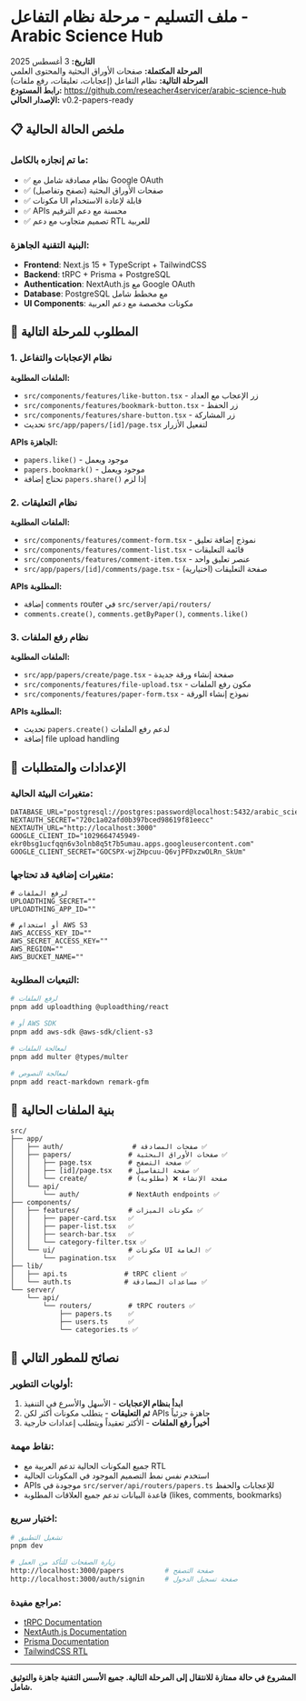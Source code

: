 # ملف التسليم - مرحلة نظام التفاعل - Arabic Science Hub
**التاريخ:** 3 أغسطس 2025  
**المرحلة المكتملة:** صفحات الأوراق البحثية والمحتوى العلمي  
**المرحلة التالية:** نظام التفاعل (إعجابات، تعليقات، رفع ملفات)  
**رابط المستودع:** https://github.com/reseacher4servicer/arabic-science-hub  
**الإصدار الحالي:** v0.2-papers-ready

## 📋 ملخص الحالة الحالية

### ما تم إنجازه بالكامل:
- ✅ نظام مصادقة شامل مع Google OAuth
- ✅ صفحات الأوراق البحثية (تصفح وتفاصيل)
- ✅ مكونات UI قابلة لإعادة الاستخدام
- ✅ APIs محسنة مع دعم الترقيم
- ✅ تصميم متجاوب مع دعم RTL للعربية

### البنية التقنية الجاهزة:
- **Frontend**: Next.js 15 + TypeScript + TailwindCSS
- **Backend**: tRPC + Prisma + PostgreSQL
- **Authentication**: NextAuth.js مع Google OAuth
- **Database**: PostgreSQL مع مخطط شامل
- **UI Components**: مكونات مخصصة مع دعم العربية

## 🎯 المطلوب للمرحلة التالية

### 1. نظام الإعجابات والتفاعل
**الملفات المطلوبة:**
- `src/components/features/like-button.tsx` - زر الإعجاب مع العداد
- `src/components/features/bookmark-button.tsx` - زر الحفظ
- `src/components/features/share-button.tsx` - زر المشاركة
- تحديث `src/app/papers/[id]/page.tsx` لتفعيل الأزرار

**APIs الجاهزة:**
- `papers.like()` - موجود ويعمل
- `papers.bookmark()` - موجود ويعمل
- تحتاج إضافة `papers.share()` إذا لزم

### 2. نظام التعليقات
**الملفات المطلوبة:**
- `src/components/features/comment-form.tsx` - نموذج إضافة تعليق
- `src/components/features/comment-list.tsx` - قائمة التعليقات
- `src/components/features/comment-item.tsx` - عنصر تعليق واحد
- `src/app/papers/[id]/comments/page.tsx` - صفحة التعليقات (اختيارية)

**APIs المطلوبة:**
- إضافة `comments` router في `src/server/api/routers/`
- `comments.create()`, `comments.getByPaper()`, `comments.like()`

### 3. نظام رفع الملفات
**الملفات المطلوبة:**
- `src/app/papers/create/page.tsx` - صفحة إنشاء ورقة جديدة
- `src/components/features/file-upload.tsx` - مكون رفع الملفات
- `src/components/features/paper-form.tsx` - نموذج إنشاء الورقة

**APIs المطلوبة:**
- تحديث `papers.create()` لدعم رفع الملفات
- إضافة file upload handling

## 🔧 الإعدادات والمتطلبات

### متغيرات البيئة الحالية:
```env
DATABASE_URL="postgresql://postgres:password@localhost:5432/arabic_science_hub"
NEXTAUTH_SECRET="720c1a02afd0b397bced98619f81eecc"
NEXTAUTH_URL="http://localhost:3000"
GOOGLE_CLIENT_ID="1029664745949-ekr0bsg1ucfqqn6v3olnb8q5t7b5umau.apps.googleusercontent.com"
GOOGLE_CLIENT_SECRET="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"
```

### متغيرات إضافية قد تحتاجها:
```env
# لرفع الملفات
UPLOADTHING_SECRET=""
UPLOADTHING_APP_ID=""

# أو استخدام AWS S3
AWS_ACCESS_KEY_ID=""
AWS_SECRET_ACCESS_KEY=""
AWS_REGION=""
AWS_BUCKET_NAME=""
```

### التبعيات المطلوبة:
```bash
# لرفع الملفات
pnpm add uploadthing @uploadthing/react

# أو AWS SDK
pnpm add aws-sdk @aws-sdk/client-s3

# لمعالجة الملفات
pnpm add multer @types/multer

# لمعالجة النصوص
pnpm add react-markdown remark-gfm
```

## 📁 بنية الملفات الحالية

```
src/
├── app/
│   ├── auth/                 # صفحات المصادقة ✅
│   ├── papers/              # صفحات الأوراق البحثية ✅
│   │   ├── page.tsx         # صفحة التصفح ✅
│   │   ├── [id]/page.tsx    # صفحة التفاصيل ✅
│   │   └── create/          # صفحة الإنشاء ❌ (مطلوبة)
│   └── api/
│       └── auth/            # NextAuth endpoints ✅
├── components/
│   ├── features/            # مكونات الميزات ✅
│   │   ├── paper-card.tsx   ✅
│   │   ├── paper-list.tsx   ✅
│   │   ├── search-bar.tsx   ✅
│   │   └── category-filter.tsx ✅
│   └── ui/                  # مكونات UI العامة ✅
│       └── pagination.tsx   ✅
├── lib/
│   ├── api.ts              # tRPC client ✅
│   └── auth.ts             # مساعدات المصادقة ✅
└── server/
    └── api/
        └── routers/         # tRPC routers ✅
            ├── papers.ts    ✅
            ├── users.ts     ✅
            └── categories.ts ✅
```

## 🧠 نصائح للمطور التالي

### أولويات التطوير:
1. **ابدأ بنظام الإعجابات** - الأسهل والأسرع في التنفيذ
2. **ثم التعليقات** - يتطلب مكونات أكثر لكن APIs جاهزة جزئياً
3. **أخيراً رفع الملفات** - الأكثر تعقيداً ويتطلب إعدادات خارجية

### نقاط مهمة:
- جميع المكونات الحالية تدعم العربية مع RTL
- استخدم نفس نمط التصميم الموجود في المكونات الحالية
- APIs موجودة في `src/server/api/routers/papers.ts` للإعجابات والحفظ
- قاعدة البيانات تدعم جميع العلاقات المطلوبة (likes, comments, bookmarks)

### اختبار سريع:
```bash
# تشغيل التطبيق
pnpm dev

# زيارة الصفحات للتأكد من العمل
http://localhost:3000/papers          # صفحة التصفح
http://localhost:3000/auth/signin     # صفحة تسجيل الدخول
```

### مراجع مفيدة:
- [tRPC Documentation](https://trpc.io/docs)
- [NextAuth.js Documentation](https://next-auth.js.org/)
- [Prisma Documentation](https://www.prisma.io/docs)
- [TailwindCSS RTL](https://tailwindcss.com/docs/text-align#rtl-support)

---

**المشروع في حالة ممتازة للانتقال إلى المرحلة التالية. جميع الأسس التقنية جاهزة والتوثيق شامل.**

